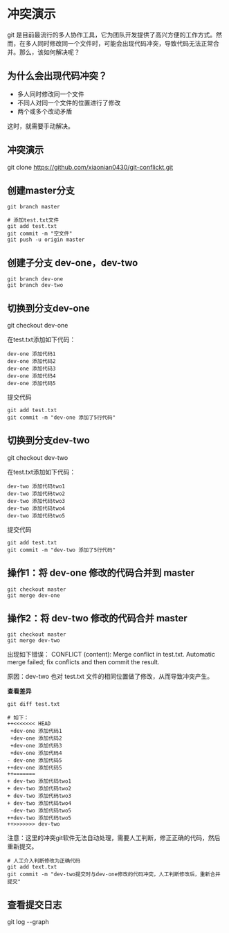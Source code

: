 # 冲突演示

git 是目前最流行的多人协作工具，它为团队开发提供了高兴方便的工作方式。然而，在多人同时修改同一个文件时，可能会出现代码冲突，导致代码无法正常合并。那么，该如何解决呢？

## 为什么会出现代码冲突？
- 多人同时修改同一个文件
- 不同人对同一个文件的位置进行了修改
- 两个或多个改动矛盾

这时，就需要手动解决。

## 冲突演示

git clone https://github.com/xiaonian0430/git-conflickt.git

## 创建master分支
```
git branch master

# 添加test.txt文件
git add test.txt
git commit -m "空文件"
git push -u origin master
```

## 创建子分支 dev-one，dev-two
```
git branch dev-one
git branch dev-two
```

## 切换到分支dev-one

git checkout dev-one

在test.txt添加如下代码：
```
dev-one 添加代码1
dev-one 添加代码2
dev-one 添加代码3
dev-one 添加代码4
dev-one 添加代码5
```

提交代码
```
git add test.txt
git commit -m "dev-one 添加了5行代码"
```


## 切换到分支dev-two

git checkout dev-two

在test.txt添加如下代码：
```
dev-two 添加代码two1
dev-two 添加代码two2
dev-two 添加代码two3
dev-two 添加代码two4
dev-two 添加代码two5
```

提交代码
```
git add test.txt
git commit -m "dev-two 添加了5行代码"
```


## 操作1：将 dev-one 修改的代码合并到 master
```
git checkout master
git merge dev-one
```

## 操作2：将 dev-two 修改的代码合并 master
```
git checkout master
git merge dev-two
```

出现如下错误：
CONFLICT (content): Merge conflict in test.txt. 
Automatic merge failed; fix conflicts and then commit the result.

原因：dev-two 也对 test.txt 文件的相同位置做了修改，从而导致冲突产生。

**查看差异**
```
git diff test.txt

# 如下：
++<<<<<<< HEAD
 +dev-one 添加代码1
 +dev-one 添加代码2
 +dev-one 添加代码3
 +dev-one 添加代码4
- dev-one 添加代码5
++dev-one 添加代码5
++=======
+ dev-two 添加代码two1
+ dev-two 添加代码two2
+ dev-two 添加代码two3
+ dev-two 添加代码two4
 -dev-two 添加代码two5
++dev-two 添加代码two5
++>>>>>>> dev-two
```

注意：这里的冲突git软件无法自动处理，需要人工判断，修正正确的代码，然后重新提交。

```
# 人工介入判断修改为正确代码
git add text.txt
git commit -m "dev-two提交时与dev-one修改的代码冲突，人工判断修改后，重新合并提交"
```

## 查看提交日志
git log --graph
